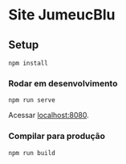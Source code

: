 # Site JumeucBlu

## Setup

```
npm install
```

### Rodar em desenvolvimento

```
npm run serve
```

Acessar [localhost:8080](http://localhost:8080/).

### Compilar para produção

```
npm run build
```
